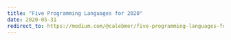 ```yaml
---
title: "Five Programming Languages for 2020"
date: 2020-05-31
redirect_to: https://medium.com/@calebmer/five-programming-languages-for-2020-9e9be376fc21
---
```

